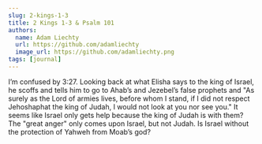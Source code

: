 ```yaml
---
slug: 2-kings-1-3
title: 2 Kings 1-3 & Psalm 101
authors:
  name: Adam Liechty
  url: https://github.com/adamliechty
  image_url: https://github.com/adamliechty.png
tags: [journal]
---
```


I’m confused by 3:27. Looking back at what Elisha says to the king of Israel, he scoffs and tells him to go to Ahab’s and Jezebel’s false prophets and "As surely as the Lord of armies lives, before whom I stand, if I did not respect Jehoshaphat the king of Judah, I would not look at you nor see you."
It seems like Israel only gets help because the king of Judah is with them? The "great anger" only comes upon Israel, but not Judah. Is Israel without the protection of Yahweh from Moab’s god? 
